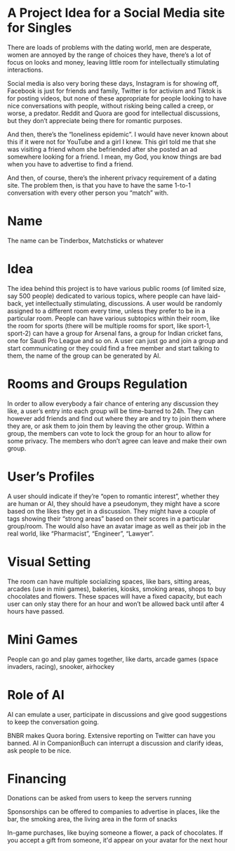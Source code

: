 # A Project Idea for a Social Media site for Singles

There are loads of problems with the dating world, men are desperate, women are annoyed by the range of choices they have, there’s a lot of focus on looks and money, leaving little room for intellectually stimulating interactions.

Social media is also very boring these days, Instagram is for showing off, Facebook is just for friends and family, Twitter is for activism and Tiktok is for posting videos, but none of these appropriate for people looking to have nice conversations with people, without risking being called a creep, or worse, a predator. Reddit and Quora are good for intellectual discussions, but they don’t appreciate being there for romantic purposes.

And then, there’s the “loneliness epidemic”. I would have never known about this if it were not for YouTube and a girl I knew. This girl told me that she was visiting a friend whom she befriended after she posted an ad somewhere looking for a friend. I mean, my God, you know things are bad when you have to advertise to find a friend.

And then, of course, there’s the inherent privacy requirement of a dating site. The problem then, is that you have to have the same 1-to-1 conversation with  every other person you “match” with.

# Name

The name can be Tinderbox, Matchsticks or whatever

# Idea

The idea behind this project is to have various public rooms (of limited size, say 500 people) dedicated to various topics, where people can have laid-back, yet intellectually stimulating, discussions. A user would be randomly assigned to a different room every time, unless they prefer to be in a particular room. People can have various subtopics within their room, like the room for sports (there will be multiple rooms for sport, like sport-1, sport-2) can have a group for Arsenal fans, a group for Indian cricket fans, one for Saudi Pro League and so on. A user can just go and join a group and start communicating or they could find a free member and start talking to them, the name of the group can be generated by AI.

# Rooms and Groups Regulation

In order to allow everybody a fair chance of entering any discussion they like, a user’s entry into each group will be time-barred to 24h. They can however add friends and find out where they are and try to join them where they are, or ask them to join them by leaving the other group. Within a group, the members can vote to lock the group for an hour to allow for some privacy. The members who don’t agree can leave and make their own group.

# User’s Profiles

A user should indicate if they’re “open to romantic interest”, whether they are human or AI, they should have a pseudonym, they might have a score based on the likes they get in a discussion. They might have a couple of tags showing their “strong areas” based on their scores in a particular group/room. The would also have an avatar image as well as their job in the real world, like “Pharmacist”, “Engineer”, “Lawyer”.

# Visual Setting

The room can have multiple socializing spaces, like bars, sitting areas, arcades (use in mini games), bakeries, kiosks, smoking areas, shops to buy chocolates and flowers. These spaces will have a fixed capacity, but each user can only stay there for an hour and won’t be allowed back until after 4 hours have passed.

# Mini Games

People can go and play games together, like darts, arcade games (space invaders, racing), snooker, airhockey

# Role of AI

AI can emulate a user, participate in discussions and give good suggestions to keep the conversation going.

BNBR makes Quora boring. Extensive reporting on Twitter can have you banned. AI in CompanionBuch can interrupt a discussion and clarify ideas, ask people to be nice.

# Financing

Donations can be asked from users to keep the servers running

Sponsorships can be offered to companies to advertise in places, like the bar, the smoking area, the living area in the form of snacks

In-game purchases, like buying someone a flower, a pack of chocolates. If you accept a gift from someone, it'd appear on your avatar for the next hour